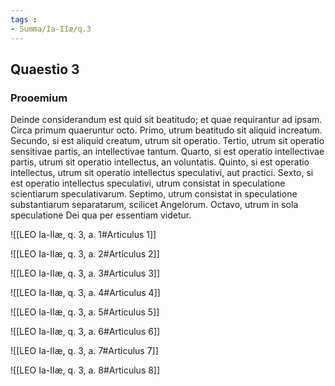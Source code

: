 ```yaml
---
tags : 
- Summa/Ia-IIæ/q.3
---
```


## Quaestio 3

### Prooemium

Deinde considerandum est quid sit beatitudo; et quae requirantur ad ipsam. Circa primum quaeruntur octo. Primo, utrum beatitudo sit aliquid increatum. Secundo, si est aliquid creatum, utrum sit operatio. Tertio, utrum sit operatio sensitivae partis, an intellectivae tantum. Quarto, si est operatio intellectivae partis, utrum sit operatio intellectus, an voluntatis. Quinto, si est operatio intellectus, utrum sit operatio intellectus speculativi, aut practici. Sexto, si est operatio intellectus speculativi, utrum consistat in speculatione scientiarum speculativarum. Septimo, utrum consistat in speculatione substantiarum separatarum, scilicet Angelorum. Octavo, utrum in sola speculatione Dei qua per essentiam videtur.

![[LEO Ia-IIæ, q. 3, a. 1#Articulus 1]]

![[LEO Ia-IIæ, q. 3, a. 2#Articulus 2]]

![[LEO Ia-IIæ, q. 3, a. 3#Articulus 3]]

![[LEO Ia-IIæ, q. 3, a. 4#Articulus 4]]

![[LEO Ia-IIæ, q. 3, a. 5#Articulus 5]]

![[LEO Ia-IIæ, q. 3, a. 6#Articulus 6]]

![[LEO Ia-IIæ, q. 3, a. 7#Articulus 7]]

![[LEO Ia-IIæ, q. 3, a. 8#Articulus 8]]

